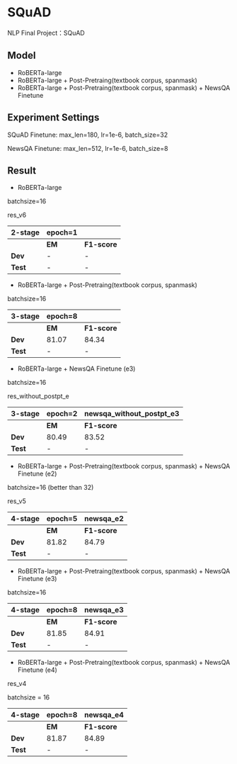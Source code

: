 # SQuAD
NLP Final Project：SQuAD

## Model
- RoBERTa-large
- RoBERTa-large + Post-Pretraing(textbook corpus, spanmask)
- RoBERTa-large + Post-Pretraing(textbook corpus, spanmask) + NewsQA Finetune


## Experiment Settings
SQuAD Finetune: max_len=180, lr=1e-6, batch_size=32

NewsQA Finetune: max_len=512, lr=1e-6, batch_size=8

## Result

- RoBERTa-large

batchsize=16

res_v6

|2-stage| epoch=1 |  |
|------ | ------- | -------|
|  | **EM** | **F1-score** |
| **Dev** | - | - |
| **Test** | - | - |


- RoBERTa-large + Post-Pretraing(textbook corpus, spanmask)

batchsize=16

|3-stage| epoch=8 |  |
|------ | ------- | -------|
|  | **EM** | **F1-score** |
| **Dev** | 81.07 | 84.34 |
| **Test** | - | - |


- RoBERTa-large + NewsQA Finetune (e3)

batchsize=16

res_without_postpt_e

|3-stage| epoch=2 | newsqa_without_postpt_e3 |
|------ | ------- | -------|
|  | **EM** | **F1-score** |
| **Dev** | 80.49 | 83.52 |
| **Test** | - | - |


- RoBERTa-large + Post-Pretraing(textbook corpus, spanmask) + NewsQA Finetune (e2)

batchsize=16 (better than 32)

res_v5

|4-stage| epoch=5 | newsqa_e2 |
|------ | ------- | -------|
|  | **EM** | **F1-score** |
| **Dev** | 81.82 | 84.79 |
| **Test** | - | - |

- RoBERTa-large + Post-Pretraing(textbook corpus, spanmask) + NewsQA Finetune (e3)

batchsize=16

|4-stage| epoch=8 | newsqa_e3 |
|------ | ------- | -------|
|  | **EM** | **F1-score** |
| **Dev** | 81.85 | 84.91 |
| **Test** | - | - |


- RoBERTa-large + Post-Pretraing(textbook corpus, spanmask) + NewsQA Finetune (e4)

res_v4

batchsize = 16

|4-stage| epoch=8 | newsqa_e4 |
|------ | ------- | -------|
|  | **EM** | **F1-score** |
| **Dev** | 81.87 | 84.89 |
| **Test** | - | - |
